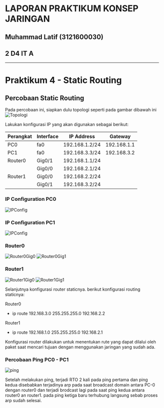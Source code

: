 # LAPORAN PRAKTIKUM KONSEP JARINGAN
## Muhammad Latif (3121600030)
## 2 D4 IT A
---


# Praktikum 4 - Static Routing

## Percobaan Static Routing

Pada percobaan ini, siapkan dulu topologi seperti pada gambar dibawah ini
![Topologi](https://i.postimg.cc/Gh2xfpf1/Topologi.png)

Lakukan konfigurasi IP yang akan digunakan sebagai berikut:

| Perangkat | Interface | IP Address     | Gateway     |
| --------- | --------- | -------------- | ----------- |
| PC0       | fa0       | 192.168.1.2/24 | 192.168.1.1 |
| PC1       | fa0       | 192.168.3.3/24 | 192.168.3.2 |
| Router0   | Gig0/1    | 192.168.1.1/24 |             |
|           | Gig0/0    | 192.168.2.1/24 |             |
| Router1   | Gig0/0    | 192.168.2.2/24 |             |
|           | Gig0/1    | 192.168.3.2/24 |             |

### IP Configuration PC0

![IPConfig](https://i.postimg.cc/bwfdtCkF/PC0.png)

### IP Configuration PC1

![IPConfig](https://i.postimg.cc/261Bwq6H/PC1.png)

### Router0

![Router0Gig0](https://i.postimg.cc/d1nwLnvp/Route0-Gig0.png)
![Router0Gig1](https://i.postimg.cc/RCsvmPgn/Route0-Gig1.png)

### Router1

![Router1Gig0](https://i.postimg.cc/fy026THC/Route1-Gig0.png)
![Router1Gig1](https://i.postimg.cc/L5LdjTMm/Route1-Gig1.png)

Selanjutnya konfigurasi router staticnya. berikut konfigurasi routing staticnya:

Router0

- ip route 192.168.3.0 255.255.255.0 192.168.2.2

Router1

- ip route 192.168.1.0 255.255.255.0 192.168.2.1

Konfigurasi router dilakukan untuk menentukan rute yang dapat dilalui oleh paket saat mencari tujuan dengan menggunakan jaringan yang sudah ada.

### Percobaan Ping PC0 - PC1

![ping](https://i.postimg.cc/kMxhFDbM/ping.png)

Setelah melakukan ping, terjadi RTO 2 kali pada ping pertama dan ping kedua disebabkan terjadinya arp pada saat broadcast domain antara PC-0 dengan router0 dan terjadi brodcast lagi pada saat ping kedua antara router0 an router1. pada ping ketiga baru terhubung langsung sebab proses arp sudah selesai.
